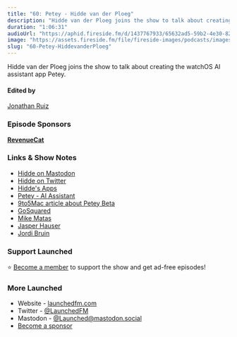 ```yaml
---
title: "60: Petey - Hidde van der Ploeg"
description: "Hidde van der Ploeg joins the show to talk about creating the watchOS AI assistant app Petey."
duration: "1:06:31"
audioUrl: "https://aphid.fireside.fm/d/1437767933/65632ad5-59b2-4e30-82d1-13845dce07dd/ab73f3cc-91a2-4330-a264-87932f764096.mp3"
image: "https://assets.fireside.fm/file/fireside-images/podcasts/images/6/65632ad5-59b2-4e30-82d1-13845dce07dd/episodes/a/ab73f3cc-91a2-4330-a264-87932f764096/cover.jpg"
slug: "60-Petey-HiddevanderPloeg"
---
```


<p>Hidde van der Ploeg joins the show to talk about creating the watchOS AI assistant app Petey.</p>

<h4>Edited by</h4>

<p><a href="https://mastodon.online/@refactoredd" rel="nofollow">Jonathan Ruiz</a></p>

<h3>Episode Sponsors</h3>

<p><strong><a href="https://www.revenuecat.com/" rel="nofollow">RevenueCat</a></strong></p>

<h3>Links &amp; Show Notes</h3>

<ul>
<li><a href="https://mastodon.design/@hidde" rel="nofollow">Hidde on Mastodon</a></li>
<li><a href="https://twitter.com/hiddevdploeg" rel="nofollow">Hidde on Twitter</a></li>
<li><a href="https://apps.apple.com/nl/developer/modum-b-v/id917457194" rel="nofollow">Hidde&#39;s Apps</a></li>
<li><a href="https://apps.apple.com/us/app/petey-ai-assistant/id6446047813" rel="nofollow">Petey - AI Assistant</a></li>
<li><a href="https://9to5mac.com/2023/03/29/petey-gpt-app-for-apple-watch-coming-to-ios/" rel="nofollow">9to5Mac article about Petey Beta</a></li>
<li><a href="https://www.gosquared.com/" rel="nofollow">GoSquared</a></li>
<li><a href="https://twitter.com/mike_matas" rel="nofollow">Mike Matas</a></li>
<li><a href="https://jasperhauser.nl/" rel="nofollow">Jasper Hauser</a></li>
<li><a href="https://twitter.com/jordibruin?lang=en" rel="nofollow">Jordi Bruin</a></li>
</ul>

<h3>Support Launched</h3>

<p>⭐️ <a href="http://membership.launchedfm.com/" rel="nofollow">Become a member</a> to support the show and get ad-free episodes!</p>

<h3>More Launched</h3>

<ul>
<li>Website - <a href="https://launchedfm.com" rel="nofollow">launchedfm.com</a></li>
<li>Twitter - <a href="https://twitter.com/launchedfm" rel="nofollow">@LaunchedFM</a></li>
<li>Mastodon - <a href="https://mastodon.social/@Launched" rel="nofollow">@Launched@mastodon.social</a></li>
<li><a href="https://launchedfm.com/sponsors" rel="nofollow">Become a sponsor</a></li>
</ul>
